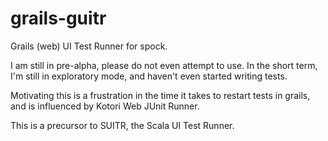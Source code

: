 grails-guitr
============

Grails (web) UI Test Runner for spock.

I am still in pre-alpha, please do not even attempt to use. In the short term, I'm still in exploratory mode, and haven't even started writing tests. 

Motivating this is a frustration in the time it takes to restart tests in grails, and is influenced by Kotori Web JUnit Runner. 

This is a precursor to SUITR, the Scala UI Test Runner. 
